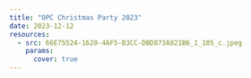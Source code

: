 ```yaml
---
title: "OPC Christmas Party 2023"
date: 2023-12-12
resources:
  - src: 66E75524-1620-4AF5-B3CC-DBD873A821B6_1_105_c.jpeg
    params:
      cover: true
---
```

